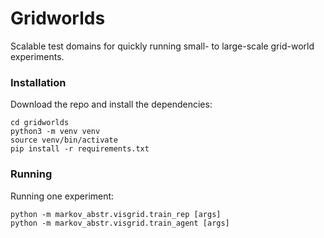 # Gridworlds

Scalable test domains for quickly running small- to large-scale grid-world experiments.

### Installation

Download the repo and install the dependencies:
```
cd gridworlds
python3 -m venv venv
source venv/bin/activate
pip install -r requirements.txt
```

### Running
Running one experiment:
```
python -m markov_abstr.visgrid.train_rep [args]
python -m markov_abstr.visgrid.train_agent [args]
```
